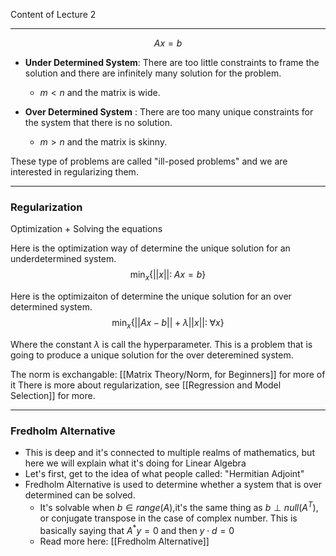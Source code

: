 Content of Lecture 2

---

$$
Ax = b
$$

* **Under Determined System**: There are too little constraints to frame the solution and there are infinitely many solution for the problem. 
	* $m < n$ and the matrix is wide. 

* **Over Determined System** : There are too many unique constraints for the system that there is no solution. 
	* $m > n$ and the matrix is skinny. 

These type of problems are called "ill-posed problems" and we are interested in regularizing them. 

---
### **Regularization** 
Optimization + Solving the equations

Here is the optimization way of determine the unique solution for an underdetermined system. 
$$\min_x\{ ||x||: \; Ax = b\}$$


Here is the optimizaiton of determine the unique solution for an over determined system. 
$$
\min_x\{
	||Ax - b|| + \lambda||x||:\; \forall x
\}$$

Where the constant $\lambda$ is call the hyperparameter. This is a problem that is going to produce a unique solution for the over deteremined system. 

The norm is exchangable: [[Matrix Theory/Norm, for Beginners]] for more of it
There is more about regularization, see [[Regression and Model Selection]] for more.


---
### **Fredholm Alternative**

* This is deep and it's connected to multiple realms of mathematics, but here we will explain what it's doing for Linear Algebra
* Let's first, get to the idea of what people called: "Hermitian Adjoint"
* Fredholm Alternative is used to determine whether a system that is over determined can be solved. 
	* It's solvable when $b \in range(A)$,it's the same thing as $b\perp null(A^T)$, or conjugate transpose in the case of complex number. This is basically saying that $A^*y = 0$ and then $y\cdot d = 0$
	* Read more here: [[Fredholm Alternative]]
	